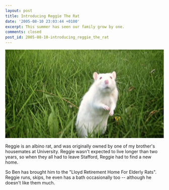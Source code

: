 ```yaml
---
layout: post
title: Introducing Reggie The Rat
date: '2005-08-10 23:03:44 +0100'
excerpt: This summer has seen our family grow by one.
comments: closed
post_id: 2005-08-10-introducing_reggie_the_rat
---
```

![Reggie The Rat](/assets/images/2005/08/introducing_reggie_the_rat.jpg)

Reggie is an albino rat, and was originally owned by one of my brother's housemates at University. Reggie wasn't expected to live longer than two years, so when they all had to leave Stafford, Reggie had to find a new home.

So Ben has brought him to the "Lloyd Retirement Home For Elderly Rats". Reggie runs, skips, he even has a bath occasionally too -- although he doesn't like them much.